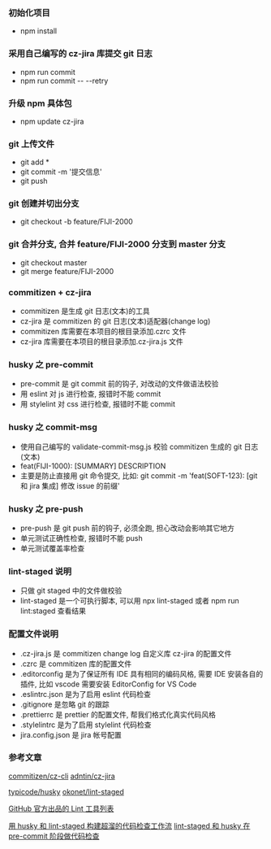 ### 初始化项目

- npm install

### 采用自己编写的 cz-jira 库提交 git 日志

- npm run commit
- npm run commit -- --retry

### 升级 npm 具体包

- npm update cz-jira

### git 上传文件

- git add \*
- git commit -m '提交信息'
- git push

### git 创建并切出分支

- git checkout -b feature/FIJI-2000

### git 合并分支, 合并 feature/FIJI-2000 分支到 master 分支

- git checkout master
- git merge feature/FIJI-2000

### commitizen + cz-jira

- commitizen 是生成 git 日志(文本)的工具
- cz-jira 是 commitizen 的 git 日志(文本)适配器(change log)
- commitizen 库需要在本项目的根目录添加.czrc 文件
- cz-jira 库需要在本项目的根目录添加.cz-jira.js 文件

### husky 之 pre-commit

- pre-commit 是 git commit 前的钩子, 对改动的文件做语法校验
- 用 eslint 对 js 进行检查, 报错时不能 commit
- 用 stylelint 对 css 进行检查, 报错时不能 commit

### husky 之 commit-msg

- 使用自己编写的 validate-commit-msg.js 校验 commitizen 生成的 git 日志(文本)
- feat(FIJI-1000): [SUMMARY] DESCRIPTION
- 主要是防止直接用 git 命令提交, 比如: git commit -m 'feat(SOFT-123): [git 和 jira 集成] 修改 issue 的前缀'

### husky 之 pre-push

- pre-push 是 git push 前的钩子, 必须全跑, 担心改动会影响其它地方
- 单元测试正确性检查, 报错时不能 push
- 单元测试覆盖率检查

### lint-staged 说明

- 只做 git staged 中的文件做校验
- lint-staged 是一个可执行脚本, 可以用 npx lint-staged 或者 npm run lint:staged 查看结果

### 配置文件说明

- .cz-jira.js 是 commitizen change log 自定义库 cz-jira 的配置文件
- .czrc 是 commitizen 库的配置文件
- .editorconfig 是为了保证所有 IDE 具有相同的编码风格, 需要 IDE 安装各自的插件, 比如 vscode 需要安装 EditorConfig for VS Code
- .eslintrc.json 是为了启用 eslint 代码检查
- .gitignore 是忽略 git 的跟踪
- .prettierrc 是 prettier 的配置文件, 帮我们格式化真实代码风格
- .stylelintrc 是为了启用 stylelint 代码检查
- jira.config.json 是 jira 帐号配置

### 参考文章

[commitizen/cz-cli](https://github.com/commitizen/cz-cli)
[adntin/cz-jira](https://github.com/adntin/cz-jira)

[typicode/husky](https://github.com/typicode/husky)
[okonet/lint-staged](https://github.com/okonet/lint-staged)

[GitHub 官方出品的 Lint 工具列表](https://github.com/collections/clean-code-linters)

[用 husky 和 lint-staged 构建超溜的代码检查工作流](https://segmentfault.com/a/1190000009546913)
[lint-staged 和 husky 在 pre-commit 阶段做代码检查](https://dsb123dsb.github.io/2018/05/26/lint-staged%E5%92%8Chusky%E5%9C%A8pre-commit%E9%98%B6%E6%AE%B5%E5%81%9A%E4%BB%A3%E7%A0%81%E6%A3%80%E6%9F%A5/)
